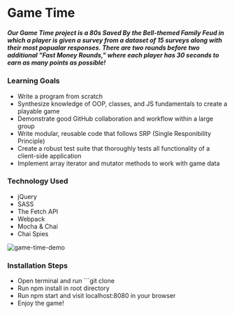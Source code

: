 # Game Time

##### Our Game Time project is a 80s Saved By the Bell-themed Family Feud in which a player is given a survey from a dataset of 15 surveys along with their most popualar responses. There are two rounds before two additional "Fast Money Rounds," where each player has 30 seconds to earn as many points as possible!

### Learning Goals

- Write a program from scratch
- Synthesize knowledge of OOP, classes, and JS fundamentals to create a playable game
- Demonstrate good GitHub collaboration and workflow within a large group
- Write modular, reusable code that follows SRP (Single Responibility Principle)
- Create a robust test suite that thoroughly tests all functionality of a client-side application
- Implement array iterator and mutator methods to work with game data

### Technology Used

- jQuery
- SASS
- The Fetch API
- Webpack
- Mocha & Chai
- Chai Spies

![game-time-demo](![familyFeudDemo](https://user-images.githubusercontent.com/19739235/61750891-d812f780-ad63-11e9-9566-666e17c6a089.gif))

### Installation Steps

- Open terminal and run ```git clone
- Run npm install in root directory
- Run npm start and visit localhost:8080 in your browser
- Enjoy the game!